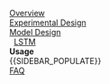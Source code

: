 [Overview](Home)  
[Experimental Design](Experimental-Design)  
[Model Design](Model-Design)  
&nbsp;&nbsp;[LSTM](LSTM)  
**Usage**  
{{SIDEBAR_POPULATE}}  
[FAQ](FAQ)  
